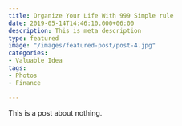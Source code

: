 ```yaml
---
title: Organize Your Life With 999 Simple rule
date: 2019-05-14T14:46:10.000+06:00
description: This is meta description
type: featured
image: "/images/featured-post/post-4.jpg"
categories:
- Valuable Idea
tags:
- Photos
- Finance

---
```

This is a post about nothing.